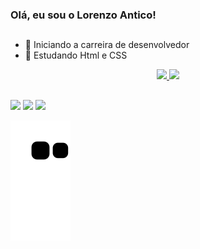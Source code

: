 ### Olá, eu sou o Lorenzo Antico!

##

- 🔭 Iniciando a carreira de desenvolvedor
- 🌱 Estudando Html e CSS

<div align="center">
  <a href="https://github.com/lorenzoantico">
  <img height="150em" src="https://github-readme-stats.vercel.app/api?username=lorenzoantico&show_icons=true&theme=dracula&include_all_commits=true&count_private=true"/>
  <img height="100em" src="https://github-readme-stats.vercel.app/api/top-langs/?username=lorenzoantico&layout=compact&langs_count=7&theme=dracula"/>
</div>
  
  ##
  
  <div> 
 
  <a href="https://www.instagram.com/loreenzoantico/" target="_blank"><img src="https://img.shields.io/badge/-Instagram-%23E4405F?style=for-the-badge&logo=instagram&logoColor=white" target="_blank"></a>
  <a href = "lorenzoabferreira@gmail.com"><img src="https://img.shields.io/badge/-Gmail-%23333?style=for-the-badge&logo=gmail&logoColor=white" target="_blank"></a>
  <a href="https://www.linkedin.com/in/lorenzo-antico-84aa39185/" target="_blank"><img src="https://img.shields.io/badge/-LinkedIn-%230077B5?style=for-the-badge&logo=linkedin&logoColor=white" target="_blank"></a> 
 
  ![Snake animation](https://github.com/lorenzoantico/lorenzoantico/blob/output/github-contribution-grid-snake.svg)
 
</div>
